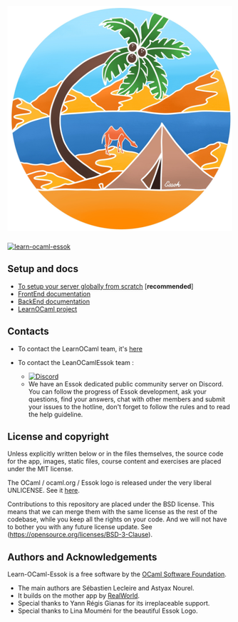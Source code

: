 # ![Essok](FrontEnd/src/assets/essok-logo/logo_white.jpg)
[![learn-ocaml-essok](https://img.shields.io/badge/docker-ocamlsf%2Flearn--ocaml--essok-blue.svg)](https://hub.docker.com/r/ocamlsf/learnocaml-essok-dockerfile "Docker image of learn-ocaml-essok")

Setup and docs
-----

* [To setup your server globally from scratch](SETUP.md) [**recommended**]
* [FrontEnd documentation](FrontEnd/README.md)
* [BackEnd documentation](BackEnd/README.md)
* [LearnOCaml project](https://github.com/ocaml-sf/learn-ocaml)
 
Contacts
--------

- To contact the LearnOCaml team, it's [here](https://github.com/ocaml-sf/learn-ocaml#README)

- To contact the LeanOCamlEssok team :
  - [![Discord](https://img.shields.io/badge/Discord-Essok-7289da.svg)](https://discord.gg/495GMdx3wa "Click here to join Essok server on discord !")
  - We have an Essok dedicated public community server on Discord. You can follow the progress of Essok development, ask your questions, find your answers, chat with other members and submit your issues to the hotline, don't forget to follow the rules and to read the help guideline.

License and copyright
---------------------

Unless explicitly written below or in the files themselves, the source
code for the app, images, static files, course content and exercises
are placed under the MIT license.

The OCaml / ocaml.org / Essok logo is released under the very liberal UNLICENSE.
See it [here](https://github.com/ocaml/ocaml.org/blob/master/LICENSE.md).


Contributions to this repository are placed under the BSD
license. This means that we can merge them with the same license as
the rest of the codebase, while you keep all the rights on your code.
And we will not have to bother you with any future license update.
See (https://opensource.org/licenses/BSD-3-Clause).

Authors and Acknowledgements
----------------------------

Learn-OCaml-Essok is a free software by the [OCaml Software Foundation](http://ocaml-sf.org).

 * The main authors are Sébastien Lecleire and Astyax Nourel.
 * It builds on the mother app by [RealWorld](https://github.com/gothinkster/realworld).
 * Special thanks to Yann Régis Gianas for its irreplaceable support.
 * Special thanks to Lina Mouméni for the beautiful Essok Logo.
 
